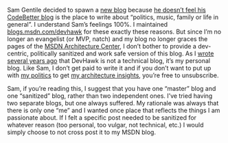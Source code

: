Sam Gentile decided to spawn a [new
blog](http://web.mac.com/fusionclr/iWeb/Sam%20Gentile%20Personal%20Site/Blog/Blog.html)
because [he doesn’t feel his CodeBetter
blog](http://codebetter.com/blogs/sam.gentile/archive/2007/04/01/New-Personal_2C00_-Family-and-MAC-Site-and-Blog.aspx)
is the place to write about “politics, music, family or life in
general”. I understand Sam’s feelings 100%. I maintained
[blogs.msdn.com/devhawk](http://blogs.msdn.com/devhawk/ "http://blogs.msdn.com/devhawk/") for
these exactly these reasons. But since I’m no longer an evangelist (or
MVP, natch) and my blog no longer graces the pages of the [MSDN
Architecture Center](http://msdn2.microsoft.com/architecture), I don’t
bother to provide a dev-centric, politically sanitized and work safe
version of this blog. As I [wrote several years
ago](http://devhawk.net/2004/10/14/Waking+Up.aspx) that DevHawk is not a
technical blog, it’s my personal blog. Like Sam, I don’t get paid to
write it and if you don’t want to put up with [my
politics](http://devhawk.net/CategoryView,category,Politics.aspx) to get
[my architecture
insights](http://devhawk.net/CategoryView,category,Architecture.aspx),
you’re free to unsubscribe. 

Sam, if you’re reading this, I suggest that you have one “master” blog
and one “sanitized” blog, rather than two independent ones. I’ve tried
having two separate blogs, but one always suffered. My rationale was
always that there is only one “me” and I wanted once place that reflects
the things I am passionate about. If I felt a specific post needed to be
sanitized for whatever reason (too personal, too vulgar, not technical,
etc.) I would simply choose to not cross post it to my MSDN blog.
